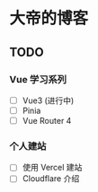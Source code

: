 # 大帝的博客

## TODO

### Vue 学习系列

- [ ] Vue3 (进行中)
- [ ] Pinia
- [ ] Vue Router 4

### 个人建站

- [ ] 使用 Vercel 建站
- [ ] Cloudflare 介绍
